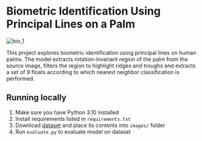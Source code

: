 # Biometric Identification Using Principal Lines on a Palm

![bio_1](https://github.com/user-attachments/assets/3e02ecdc-a22e-472d-a0e6-f768fedc9f9f)

This project explores biometric identification using principal lines on human palms. The model extracts rotation-invariant region of the palm from the source image, filters the region to highlight ridges and troughs and extracts a set of 9 floats according to which nearest neighbor classification is performed.

## Running locally

1. Make sure you have Python 3.10 installed
2. Install requirements listed in `requirements.txt`
3. Download [dataset](http://biometrics.idealtest.org/dbDetailForUser.do?id=6#/datasetDetail/6) and place its contents into `images/` folder
4. Run `evaluate.py` to evaluate model on dataset
